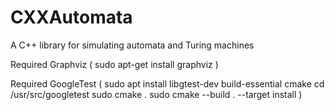# CXXAutomata
A C++ library for simulating automata and Turing machines

Required Graphviz ( sudo apt-get install graphviz )

Required GoogleTest (
    sudo apt install libgtest-dev build-essential cmake
    cd /usr/src/googletest
    sudo cmake .
    sudo cmake --build . --target install
)

